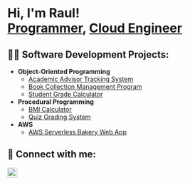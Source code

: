 <h1>Hi, I'm Raul! <br/><a href="https://github.com/RaulJRodriguez">Programmer</a>, <a href="https://www.linkedin.com/in/rauljrodriguez/">Cloud Engineer</a></h1>

<h2>👨‍💻 Software Development Projects:</h2>

- <b>Object-Oriented Programming</b>
  - [Academic Advisor Tracking System](https://github.com/RaulJRodriguez/AcademicAdvisingTracker)
  - [Book Collection Management Program](https://github.com/RaulJRodriguez/BookCollection)
  - [Student Grade Calculator](https://github.com/RaulJRodriguez/Object-Oriented-Programming)
- <b>Procedural Programming</b>
  - [BMI Calculator](https://github.com/RaulJRodriguez/BMICalculator)
  - [Quiz Grading System](https://github.com/RaulJRodriguez/QuizGrading)
- <b>AWS</b>
  - [AWS Serverless Bakery Web App](https://github.com/RaulJRodriguez/ServerlessAWS)

<h2> 🤳 Connect with me:</h2>

[<img align="left" alt="RaulJRodriguez | LinkedIn" width="22px" src="https://cdn.jsdelivr.net/npm/simple-icons@v3/icons/linkedin.svg" />][linkedin]

[linkedin]: https://linkedin.com/in/rauljrodriguez/
